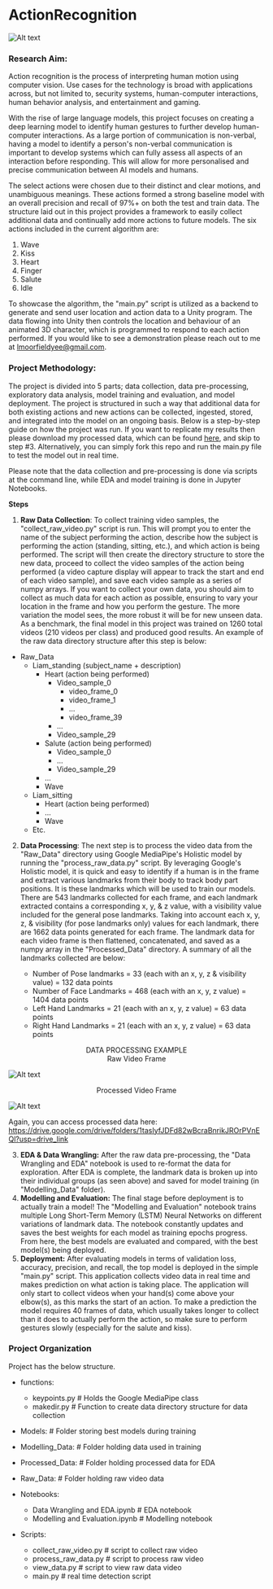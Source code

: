 # ActionRecognition
![Alt text](./report_images/vectorized_wave.png "Raw Image")

### Research Aim:

Action recognition is the process of interpreting human motion using computer vision. Use cases for the technology is broad with applications across, but not limited to, security systems, human-computer interactions, human behavior analysis, and entertainment and gaming. 

With the rise of large language models, this project focuses on creating a deep learning model to identify human gestures to further develop human-computer interactions. As a large portion of communication is non-verbal, having a model to identify a person's non-verbal communication is important to develop systems which can fully assess all aspects of an interaction before responding. This will allow for more personalised and precise communication between AI models and humans. 

The select actions were chosen due to their distinct and clear motions, and unambiguous meanings. These actions formed a strong baseline model with an overall precision and recall of 97%+ on both the test and train data. The structure laid out in this project provides a framework to easily collect additional data and continually add more actions to future models. The six actions included in the current algorithm are:

1) Wave
2) Kiss
3) Heart
4) Finger
5) Salute 
6) Idle

To showcase the algorithm, the "main.py" script is utilized as a backend to generate and send user location and action data to a Unity program. The data flowing into Unity then controls the location and behaviour of an animated 3D character, which is programmed to respond to each action performed. If you would like to see a demonstration please reach out to me at lmoorfieldyee@gmail.com.

### Project Methodology:
The project is divided into 5 parts; data collection, data pre-processing, exploratory data analysis, model training and evaluation, and model deployment. The project is structured in such a way that additional data for both existing actions and new actions can be collected, ingested, stored, and integrated into the model on an ongoing basis. Below is a step-by-step guide on how the project was run. If you want to replicate my results then please download my processed data, which can be found [here](https://drive.google.com/drive/folders/1tasIyfJDFd82wBcraBnrikJROrPVnEQl?usp=drive_link), and skip to step #3. Alternatively, you can simply fork this repo and run the main.py file to test the model out in real time. 

Please note that the data collection and pre-processing is done via scripts at the command line, while EDA and model training is done in Jupyter Notebooks. 

**Steps**

1. **Raw Data Collection**: To collect training video samples, the "collect_raw_video.py" script is run. This will prompt you to enter the name of the subject performing the action, describe how the subject is performing the action (standing, sitting, etc.), and which action is being performed. The script will then create the directory structure to store the new data, proceed to collect the video samples of the action being performed (a video capture display will appear to track the start and end of each video sample), and save each video sample as a series of numpy arrays. If you want to collect your own data, you should aim to collect as much data for each action as possible, ensuring to vary your location in the frame and how you perform the gesture. The more variation the model sees, the more robust it will be for new unseen data. As a benchmark, the final model in this project was trained on 1260 total videos (210 videos per class) and produced good results. An example of the raw data directory structure after this step is below:

- Raw_Data
     - Liam_standing (subject_name + description)
        - Heart (action being performed)
            - Video_sample_0
                - video_frame_0
                - video_frame_1
                - ...
                - video_frame_39
            - ...
            - Video_sample_29
        - Salute (action being performed)
            - Video_sample_0
            - ...
            - Video_sample_29
        - ...
        - Wave
    - Liam_sitting 
        - Heart (action being performed)
        - ...
        - Wave
    - Etc.

2. **Data Processing**: The next step is to process the video data from the "Raw_Data" directory using Google MediaPipe's Holistic model by running the "process_raw_data.py" script. By leveraging Google's Holistic model, it is quick and easy to identify if a human is in the frame and extract various landmarks from their body to track body part positions. It is these landmarks which will be used to train our models. There are 543 landmarks collected for each frame, and each landmark extracted contains a corresponding x, y, & z value, with a visibility value included for the general pose landmarks. Taking into account each x, y, z, & visibility (for pose landmarks only) values for each landmark, there are 1662 data points generated for each frame. The landmark data for each video frame is then flattened, concatenated, and saved as a numpy array in the "Processed_Data" directory. A summary of all the landmarks collected are below:

   - Number of Pose landmarks = 33 (each with an x, y, z & visibility value) = 132 data points
   - Number of Face Landmarks = 468 (each with an x, y, z value) = 1404 data points
   - Left Hand Landmarks = 21 (each with an x, y, z value) = 63 data points
   - Right Hand Landmarks = 21 (each with an x, y, z value) = 63 data points

<center>DATA PROCESSING EXAMPLE</center>

<center>Raw Video Frame</center>

![Alt text](./report_images/Liam_heart_raw.jpg "Raw Image")

<center>Processed Video Frame</center>

![Alt text](./report_images/Liam_heart_processed.jpg "Raw Image")

Again, you can access processed data here: https://drive.google.com/drive/folders/1tasIyfJDFd82wBcraBnrikJROrPVnEQl?usp=drive_link

3. **EDA & Data Wrangling:** After the raw data pre-processing, the "Data Wrangling and EDA" notebook is used to re-format the data for exploration. After EDA is complete, the landmark data is broken up into their individual groups (as seen above) and saved for model training (in "Modelling_Data" folder).
4. **Modelling and Evaluation:** The final stage before deployment is to actually train a model! The "Modelling and Evaluation" notebook trains multiple Long Short-Term Memory (LSTM) Neural Networks on different variations of landmark data. The notebook constantly updates and saves the best weights for each model as training epochs progress. From here, the best models are evaluated and compared, with the best model(s) being deployed.
5. **Deployment:** After evaluating models in terms of validation loss, accuracy, precision, and recall, the top model is deployed in the simple "main.py" script. This application collects video data in real time and makes prediction on what action is taking place. The application will only start to collect videos when your hand(s) come above your elbow(s), as this marks the start of an action. To make a prediction the model requires 40 frames of data, which usually takes longer to collect than it does to actually perform the action, so make sure to perform gestures slowly (especially for the salute and kiss).

### Project Organization
Project has the below structure.

- functions:
    - keypoints.py   # Holds the Google MediaPipe class
    - makedir.py     # Function to create data directory structure for data collection

- Models:             # Folder storing best models during training
- Modelling_Data:     # Folder holding data used in training
- Processed_Data:     # Folder holding processed data for EDA
- Raw_Data:           # Folder holding raw video data
- Notebooks:
  - Data Wrangling and EDA.ipynb     # EDA notebook
  - Modelling and Evaluation.ipynb   # Modelling notebook
- Scripts:
  - collect_raw_video.py    # script to collect raw video
  - process_raw_data.py     # script to process raw video
  - view_data.py            # script to view raw data video
  - main.py                 # real time detection script

